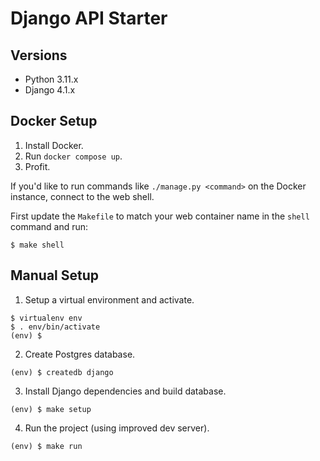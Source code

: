 # Django API Starter

## Versions
- Python 3.11.x
- Django 4.1.x

## Docker Setup

1. Install Docker.
2. Run `docker compose up`.
3. Profit.

If you'd like to run commands like `./manage.py <command>` on the Docker instance, connect to
the web shell.

First update the `Makefile` to match your web container name in the `shell` command and run:

```
$ make shell
```

## Manual Setup

1. Setup a virtual environment and activate.

```
$ virtualenv env
$ . env/bin/activate
(env) $
```

2. Create Postgres database.
```
(env) $ createdb django
```

3. Install Django dependencies and build database.
```
(env) $ make setup
```

4. Run the project (using improved dev server).
```
(env) $ make run
```
